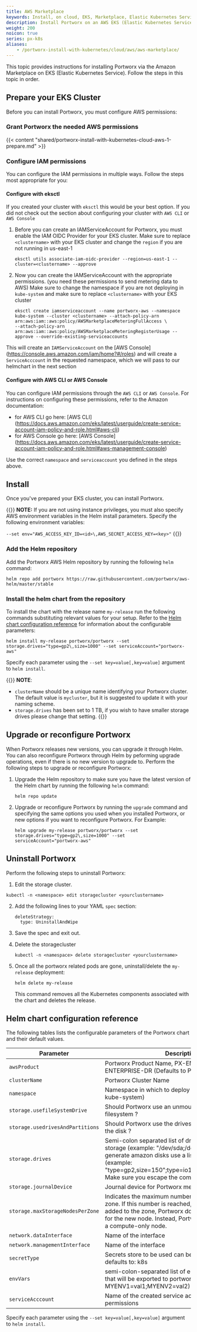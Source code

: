```yaml
---
title: AWS Marketplace
keywords: Install, on cloud, EKS, Marketplace, Elastic Kubernetes Service, AWS, Amazon Web Services, Kubernetes, k8s
description: Install Portworx on an AWS EKS (Elastic Kubernetes Service) cluster via the Amazon Marketplace.
weight: 200
noicon: true
series: px-k8s
aliases:
    - /portworx-install-with-kubernetes/cloud/aws/aws-marketplace/
---
```


This topic provides instructions for installing Portworx via the Amazon Marketplace on EKS (Elastic Kubernetes Service). Follow the steps in this topic in order.

## Prepare your EKS Cluster

Before you can install Portworx, you must configure AWS permissions:

### Grant Portworx the needed AWS permissions

{{< content "shared/portworx-install-with-kubernetes-cloud-aws-1-prepare.md" >}}

### Configure IAM permissions
You can configure the IAM permissions in multiple ways. Follow the steps most appropriate for you:

#### Configure with eksctl
If you created your cluster with `eksctl` this would be your best option. If you did not check out
the section about configuring your cluster with `AWS CLI` or `AWS Console`

1. Before you can create an IAMServiceAccount for Portworx, you must enable the IAM OIDC Provider for your EKS cluster.
Make sure to replace `<clustername>` with your EKS cluster and change the `region` if you are not running in us-east-1

    ```text
    eksctl utils associate-iam-oidc-provider --region=us-east-1 --cluster=<clustername> --approve
    ```

2. Now you can create the IAMServiceAccount with the appropriate permissions. (you need these permissions to send metering data to AWS)
Make sure to change the namespace if you are not deploying in `kube-system` and make sure to replace `<clustername>` with your EKS cluster

    ```text
    eksctl create iamserviceaccount --name portworx-aws --namespace kube-system --cluster <clustername> --attach-policy-arn arn:aws:iam::aws:policy/AWSMarketplaceMeteringFullAccess \
    --attach-policy-arn arn:aws:iam::aws:policy/AWSMarketplaceMeteringRegisterUsage --approve --override-existing-serviceaccounts
    ```

This will create an `IAMServiceAccount` on the [AWS Console] (https://console.aws.amazon.com/iam/home?#/roles) and
will create a `ServiceAcccount` in the requested namespace, which we will pass to our helmchart in the next section

#### Configure with AWS CLI or AWS Console
You can configure IAM permissions through the `AWS CLI` or `AWS Console`.
For instructions  on configuring these permissions, refer to the Amazon documentation:

* for AWS CLI go here: [AWS CLI] (https://docs.aws.amazon.com/eks/latest/userguide/create-service-account-iam-policy-and-role.html#aws-cli)
* for AWS Console go here: [AWS Console] (https://docs.aws.amazon.com/eks/latest/userguide/create-service-account-iam-policy-and-role.html#aws-management-console)

Use the correct `namespace` and `serviceaccount` you defined in the steps above.

## Install

Once you've prepared your EKS cluster, you can install Portworx. 

{{<info>}}
**NOTE:** If you are not using instance privileges, you must also specify AWS environment variables in the Helm install parameters. Specify the following environment variables:

`--set env="AWS_ACCESS_KEY_ID=<id>\,AWS_SECRET_ACCESS_KEY=<key>"`
{{</info>}}

### Add the Helm repository
Add the Portworx AWS Helm repository by running the following `helm` command:
```text
helm repo add portworx https://raw.githubusercontent.com/portworx/aws-helm/master/stable
```

### Install the helm chart from the repository
To install the chart with the release name `my-release` run the following commands substituting relevant values for your setup. Refer to the [Helm chart configuration reference](#helm-chart-configuration-reference) for information about the configurable parameters:

```text
helm install my-release portworx/portworx --set storage.drives="type=gp2\,size=1000" --set serviceAccount="portworx-aws"
```

Specify each parameter using the `--set key=value[,key=value]` argument to `helm install`.

{{<info>}}
**NOTE**:

* `clusterName` should be a unique name identifying your Portworx cluster. The default value is `mycluster`, but it is suggested to update it with your naming scheme.
* `storage.drives` has been set to 1 TB, if you wish to have smaller storage drives please change that setting.
{{</info>}}

## Upgrade or reconfigure Portworx
When Portworx releases new versions, you can upgrade it through Helm. You can also reconfigure Portworx through Helm by peforming upgrade operations, even if there is no new version to upgrade to. Perform the following steps to upgrade or reconfigure Portworx:

1. Upgrade the Helm repository to make sure you have the latest version of the Helm chart by running the following `helm` command:

    ```text
    helm repo update
    ```

2. Upgrade or reconfigure Portworx by running the `upgrade` command and
specifying the same options you used when you installed Portworx, or new options if you want to reconfigure Portworx. For Example:

    ```text
    helm upgrade my-release portworx/portworx --set storage.drives="type=gp2\,size=1000" --set serviceAccount="portworx-aws"
    ```

## Uninstall Portworx
Perform the following steps to uninstall Portworx:

1. Edit the storage cluster.
```text
kubectl -n <namespace> edit storagecluster <yourclustername>
```

2. Add the following lines to your YAML `spec` section:

    ```text
    deleteStrategy:
      type: UninstallAndWipe
    ```

3. Save the spec and exit out.
4. Delete the storagecluster

    ```text
    kubectl -n <namespace> delete storagecluster <yourclustername>
    ```

5. Once all the portworx related pods are gone,
uninstall/delete the `my-release` deployment:

    ```text
    helm delete my-release
    ```
    This command removes all the Kubernetes components associated with the chart and deletes the release.
    
## Helm chart configuration reference
The following tables lists the configurable parameters of the Portworx chart and their default values.

| Parameter | Description |
|--------------------------|-------------------------------------------------------------------------------------------------------------------------------------------------------------------------------------------------------------------------------------------------------------------|
| `awsProduct` | Portworx Product Name, PX-ENTERPRISE or PX-ENTERPRISE-DR (Defaults to PX-ENTERPRISE) |
| `clusterName` | Portworx Cluster Name |
| `namespace` | Namespace in which to deploy portworx (Defaults to kube-system) |
| `storage.usefileSystemDrive` | Should Portworx use an unmounted drive even with a filesystem ? |
| `storage.usedrivesAndPartitions` | Should Portworx use the drives as well as partitions on the disk ? |
| `storage.drives` | Semi-colon separated list of drives to be used for storage (example: "/dev/sda;/dev/sdb"), to auto generate amazon disks use a list of drive specs (example: "type=gp2\,size=150";type=io1\,size=100\,iops=2000"). Make sure you escape the commas |
| `storage.journalDevice` | Journal device for Portworx metadata |
| `storage.maxStorageNodesPerZone` | Indicates the maximum number of storage nodes per zone. If this number is reached, and a new node is added to the zone, Portworx doesn’t provision drives for the new node. Instead, Portworx starts the node as a compute-only node. |
| `network.dataInterface` | Name of the interface <ethX> |
| `network.managementInterface` | Name of the interface <ethX> |
| `secretType` | Secrets store to be used can be aws-kms/k8s/none defaults to: k8s |
| `envVars` | semi-colon-separated list of environment variables that will be exported to portworx. (example: MYENV1=val1;MYENV2=val2) |
| `serviceAcccount` | Name of the created service account with required IAM permissions |

Specify each parameter using the `--set key=value[,key=value]` argument to `helm install`.
